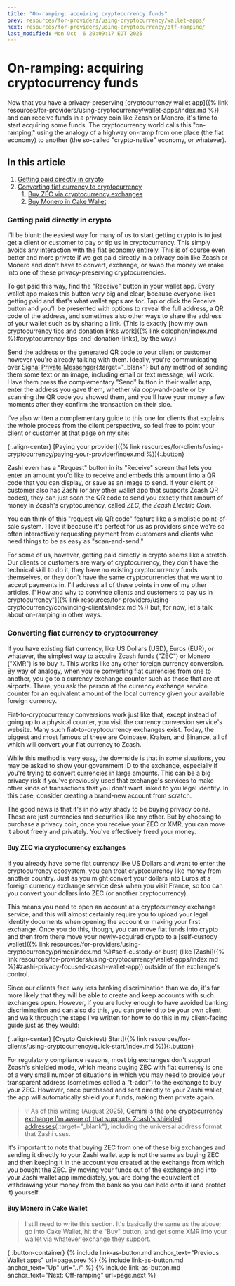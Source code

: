 ```yaml
---
title: "On-ramping: acquiring cryptocurrency funds"
prev: resources/for-providers/using-cryptocurrency/wallet-apps/
next: resources/for-providers/using-cryptocurrency/off-ramping/
last_modified: Mon Oct  6 20:09:17 EDT 2025
---
```


# On-ramping: acquiring cryptocurrency funds

Now that you have a privacy-preserving [cryptocurrency wallet app]({% link resources/for-providers/using-cryptocurrency/wallet-apps/index.md %}) and can receive funds in a privacy coin like Zcash or Monero, it's time to start acquiring some funds. The cryptocurrency world calls this "on-ramping," using the analogy of a highway on-ramp from one place (the fiat economy) to another (the so-called "crypto-native" economy, or whatever).

## In this article

1. [Getting paid directly in crypto](#getting-paid-directly-in-crypto)
1. [Converting fiat currency to cryptocurrency](#converting-fiat-currency-to-cryptocurrency)
    1. [Buy ZEC via cryptocurrency exchanges](#buy-zec-via-cryptocurrency-exchanges)
    1. [Buy Monero in Cake Wallet](#buy-monero-in-cake-wallet)

### Getting paid directly in crypto

I'll be blunt: the easiest way for many of us to start getting crypto is to just get a client or customer to pay or tip us in cryptocurrency. This simply avoids any interaction with the fiat economy entirely. This is of course even better and more private if we get paid directly in a privacy coin like Zcash or Monero and don't have to convert, exchange, or swap the money we make into one of these privacy-preserving cryptocurrencies.

To get paid this way, find the "Receive" button in your wallet app. Every wallet app makes this button very big and clear, because everyone likes getting paid and that's what wallet apps are for. Tap or click the Receive button and you'll be presented with options to reveal the full address, a QR code of the address, and sometimes also other ways to share the address of your wallet such as by sharing a link. (This is exactly [how my own cryptocurrency tips and donation links work]({% link colophon/index.md %}#cryptocurrency-tips-and-donation-links), by the way.)

Send the address or the generated QR code to your client or customer however you're already talking with them. Ideally, you're communicating over [Signal Private Messenger](https://Signal.org/){:target="_blank"} but any method of sending them some text or an image, including email or text message, will work. Have them press the complementary "Send" button in their wallet app, enter the address you gave them, whether via copy-and-paste or by scanning the QR code you showed them, and you'll have your money a few moments after they confirm the transaction on their side.

I've also written a complementary guide to this one for clients that explains the whole process from the client perspective, so feel free to point your client or customer at that page on my site:

{:.align-center}
[Paying your provider]({% link resources/for-clients/using-cryptocurrency/paying-your-provider/index.md %}){:.button}

Zashi even has a "Request" button in its "Receive" screen that lets you enter an amount you'd like to receive and embeds this amount into a QR code that you can display, or save as an image to send. If your client or customer also has Zashi (or any other wallet app that supports Zcash QR codes), they can just scan the QR code to send you exactly that amount of money in Zcash's cryptocurrency, called *ZEC, the Zcash Electric Coin*.

You can think of this "request via QR code" feature like a simplistic point-of-sale system. I love it because it's perfect for us as providers since we're so often interactively requesting payment from customers and clients who need things to be as easy as "scan-and-send."

For some of us, however, getting paid directly in crypto seems like a stretch. Our clients or customers are wary of cryptocurrency, they don't have the technical skill to do it, they have no existing cryptocurrency funds themselves, or they don't have the same cryptocurrencies that we want to accept payments in. I'll address all of these points in one of my other articles, ["How and why to convince clients and customers to pay us in cryptocurrency"]({% link resources/for-providers/using-cryptocurrency/convincing-clients/index.md %}) but, for now, let's talk about on-ramping in other ways.

### Converting fiat currency to cryptocurrency

If you have existing fiat currency, like US Dollars (USD), Euros (EUR), or whatever, the simplest way to acquire Zcash funds ("ZEC") or Monero ("XMR") is to buy it. This works like any other foreign currency conversion. By way of analogy, when you're converting fiat currencies from one to another, you go to a currency exchange counter such as those that are at airports. There, you ask the person at the currency exchange service counter for an equivalent amount of the local currency given your available foreign currency.

Fiat-to-cryptocurrency conversions work just like that, except instead of going up to a physical counter, you visit the currency conversion service's website. Many such fiat-to-cryptocurrency exchanges exist. Today, the biggest and most famous of these are Coinbase, Kraken, and Binance, all of which will convert your fiat currency to Zcash.

While this method is very easy, the downside is that in *some* situations, you may be asked to show your government ID to the exchange, especially if you're trying to convert currencies in large amounts. This can be a big privacy risk if you've previously used that exchange's services to make other kinds of transactions that you don't want linked to you legal identity. In this case, consider creating a brand-new account from scratch.

The good news is that it's in no way shady to be buying privacy coins. These are just currencies and securities like any other. But by choosing to purchase a privacy coin, once you receive your ZEC or XMR, you can move it about freely and privately. You've effectively freed your money.

#### Buy ZEC via cryptocurrency exchanges

If you already have some fiat currency like US Dollars and want to enter the cryptocurrency ecosystem, you can treat cryptocurrency like money from another country. Just as you might convert your dollars into Euros at a foreign currency exchange service desk when you visit France, so too can you convert your dollars into ZEC (or another cryptocurrency).

This means you need to open an account at a cryptocurrency exchange service, and this will almost certainly require you to upload your legal identity documents when opening the account or making your first exchange. Once you do this, though, you can move fiat funds into crypto and then from there move your newly-acquired crypto to a [self-custody wallet]({% link resources/for-providers/using-cryptocurrency/primer/index.md %}#self-custody-or-bust) (like [Zashi]({% link resources/for-providers/using-cryptocurrency/wallet-apps/index.md %}#zashi-privacy-focused-zcash-wallet-app)) outside of the exchange's control.

Since our clients face way less banking discrimination than we do, it's far more likely that they will be able to create and keep accounts with such exchanges open. However, if you are lucky enough to have avoided banking discrimination and can also do this, you can pretend to be your own client and walk through the steps I've written for how to do this in my client-facing guide just as they would:

{:.align-center}
[Crypto Quick(est) Start]({% link resources/for-clients/using-cryptocurrency/quick-start/index.md %}){:.button}

For regulatory compliance reasons, most big exchanges don't support Zcash's shielded mode, which means buying ZEC with fiat currency is one of a very small number of situations in which you may need to provide your transparent address (sometimes called a "t-addr") to the exchange to buy your ZEC. However, once purchased and sent directly to your Zashi wallet, the app will automatically shield your funds, making them private again.

> &#x1F4A1; As of this writing (August 2025), [Gemini is the one cryptocurrency exchange I'm aware of that supports Zcash's shielded addresses](https://www.gemini.com/blog/youre-one-step-closer-to-financial-freedom-with-shielded-zec-withdrawals){:target="_blank"}, including the universal address format that Zashi uses.

It's important to note that buying ZEC from one of these big exchanges and sending it directly to your Zashi wallet app is not the same as buying ZEC and then keeping it in the account you created at the exchange from which you bought the ZEC. By moving your funds out of the exchange and into your Zashi wallet app immediately, you are doing the equivalent of withdrawing your money from the bank so you can hold onto it (and protect it) yourself.

#### Buy Monero in Cake Wallet

> I still need to write this section. It's basically the same as the above; go into Cake Wallet, hit the "Buy" button, and get some XMR into your wallet via whatever exchange they support.

{:.button-container}
{% include link-as-button.md anchor_text="Previous: Wallet apps" url=page.prev %} {% include link-as-button.md anchor_text="Up" url="../" %} {% include link-as-button.md anchor_text="Next: Off-ramping" url=page.next %}
